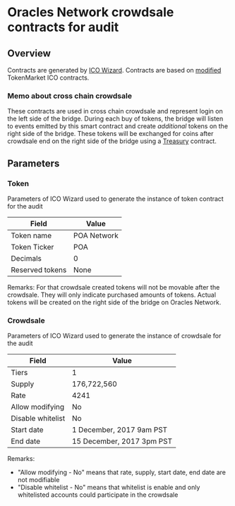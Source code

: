 # Oracles Network crowdsale contracts for audit

## Overview
Contracts are generated by [ICO Wizard](https://github.com/oraclesorg/ico-wizard).
Contracts are based on [modified](https://github.com/oraclesorg/ico-audit) TokenMarket ICO contracts.

### Memo about cross chain crowdsale 

These contracts are used in cross chain crowdsale and represent login on the left side of the bridge.
During each buy of tokens, the bridge will listen to events emitted by this smart contract and create _additional_ tokens on the right side of the bridge. These tokens will be exchanged for coins after crowdsale end on the right side of the bridge using a [Treasury](https://github.com/oraclesorg/treasury) contract.

## Parameters

### Token

Parameters of ICO Wizard used to generate the instance of token contract for the audit

| Field           | Value        |
|-----------------|--------------|
| Token name      | POA Network  |
| Token Ticker    | POA          |
| Decimals        | 0            |
| Reserved tokens | None         |

Remarks:
For that crowdsale created tokens will not be movable after the crowdsale. They will only indicate purchased amounts of tokens. Actual tokens will be created on the right side of the bridge on Oracles Network.

### Crowdsale

Parameters of ICO Wizard used to generate the instance of crowdsale for the audit

| Field              	| Value                      	|
|--------------------	|---------------------------	|
| Tiers              	| 1                         	|
| Supply             	| 176,722,560               	|
| Rate               	| 4241                      	|
| Allow modifying    	| No                        	|
| Disable whitelist  	| No                        	|
| Start date         	| 1 December, 2017 9am PST  	|
| End date           	| 15 December, 2017 3pm PST 	|

Remarks:

- "Allow modifying - No" means that rate, supply, start date, end date are not modifiable
- "Disable whitelist - No" means that whitelist is enable and only whitelisted accounts could participate in the crowdsale
